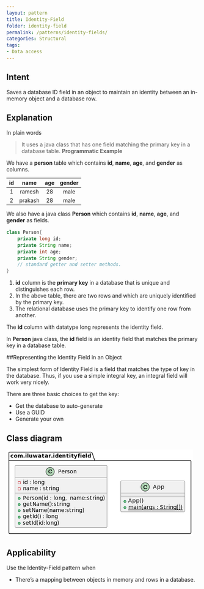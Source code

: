 ```yaml
---
layout: pattern
title: Identity-Field
folder: identity-field
permalink: /patterns/identity-fields/
categories: Structural
tags:
- Data access
---
```


## Intent
Saves a database ID field in an object to maintain an identity between an in-memory object and a database row.

## Explanation

In plain words

> It uses a java class that has one field matching the primary key in a database table.
**Programmatic Example**

We have a **person** table which contains **id**, **name**, **age**, and **gender** as columns.

| id |   name   | age | gender |
| :--------: | :--------: | :--------: | :--------: |
| 1	 | ramesh   | 28  | male   |
| 2	 | prakash  | 28  | male   |

We also have a java class **Person** which contains **id**, **name**, **age**, and **gender** as fields.

```java
class Person{
    private long id;
    private String name;
    private int age;
    private String gender;
    // standard getter and setter methods.
}
```
1. **id** column is the **primary key** in a database that is unique and distinguishes each row.
2. In the above table, there are two rows and which are uniquely identified by the primary key.
3. The relational database uses the primary key to identify one row from another.

The **id** column with datatype long represents the identity field.

In **Person** java class, the **id** field is an identity field that matches the primary key in a database table.

##Representing the Identity Field in an Object

The simplest form of Identity Field is a field that matches the type of key in the database. Thus, if you use a simple integral key, an integral field will work very nicely.

There are three basic choices to get the key:
- Get the database to auto-generate
- Use a GUID
- Generate your own

## Class diagram
![Identity-Field Class Diagram](./etc/identity-field.png "identity-field")

## Applicability
Use the Identity-Field pattern when

* There’s a mapping between objects in memory and rows in a database.